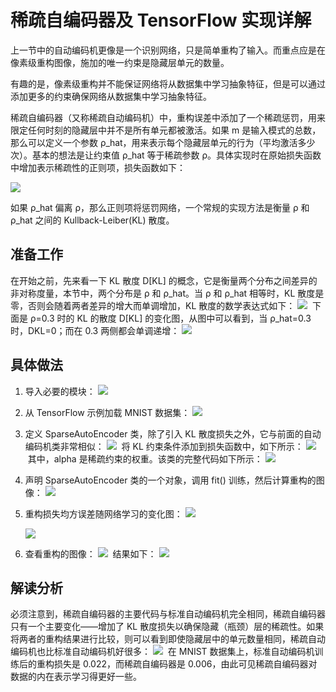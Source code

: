 # 稀疏自编码器及 TensorFlow 实现详解

上一节中的自动编码机更像是一个识别网络，只是简单重构了输入。而重点应是在像素级重构图像，施加的唯一约束是隐藏层单元的数量。

有趣的是，像素级重构并不能保证网络将从数据集中学习抽象特征，但是可以通过添加更多的约束确保网络从数据集中学习抽象特征。

稀疏自编码器（又称稀疏自动编码机）中，重构误差中添加了一个稀疏惩罚，用来限定任何时刻的隐藏层中并不是所有单元都被激活。如果 m 是输入模式的总数，那么可以定义一个参数 ρ_hat，用来表示每个隐藏层单元的行为（平均激活多少次）。基本的想法是让约束值 ρ_hat 等于稀疏参数 ρ。具体实现时在原始损失函数中增加表示稀疏性的正则项，损失函数如下：

![](img/8906e03edc33c21eb8a464d2bca96e58.jpg)

如果 ρ_hat 偏离 ρ，那么正则项将惩罚网络，一个常规的实现方法是衡量 ρ 和 ρ_hat 之间的 Kullback-Leiber(KL) 散度。

## 准备工作

在开始之前，先来看一下 KL 散度 D[KL] 的概念，它是衡量两个分布之间差异的非对称度量，本节中，两个分布是 ρ 和 ρ_hat。当 ρ 和 ρ_hat 相等时，KL 散度是零，否则会随着两者差异的增大而单调增加，KL 散度的数学表达式如下：
![](img/2b797e5c3f471a1d0be3e2a942b2fef9.jpg)
 下面是 ρ=0.3 时的 KL 的散度 D[KL] 的变化图，从图中可以看到，当 ρ_hat=0.3 时，DKL=0；而在 0.3 两侧都会单调递增：
![](img/37465692b27f31e6dee55b350eee396d.jpg)

## 具体做法

1.  导入必要的模块：
    ![](img/dbee4394e9a4d3adea2831accee31244.jpg)

2.  从 TensorFlow 示例加载 MNIST 数据集：
    ![](img/c01380b2e4dbd6abc4e205e6da46cf37.jpg)

3.  定义 SparseAutoEncoder 类，除了引入 KL 散度损失之外，它与前面的自动编码机类非常相似：
    ![](img/794e02929676d9836d8c269f8c688ae7.jpg)
     将 KL 约束条件添加到损失函数中，如下所示：
    ![](img/7d560ad02267d3403c851925181a3867.jpg)
     其中，alpha 是稀疏约束的权重。该类的完整代码如下所示：
    ![](img/d44e2ed7e26a48d185507d3dc5fc1b39.jpg)

4.  声明 SparseAutoEncoder 类的一个对象，调用 fit() 训练，然后计算重构的图像：
    ![](img/fb3fb7623ee59807982f1cdbfec17090.jpg)

5.  重构损失均方误差随网络学习的变化图：
    ![](img/03569a5a4b434eef5b6bde811bcbf5e8.jpg)

    ![](img/e3cd6c37e5efdee6e955a95c66ee6b6d.jpg)

6.  查看重构的图像：
    ![](img/d62e2b40f4c417af8bb08dbe40323256.jpg)
     结果如下：
    ![](img/803b81547aff1aef163fe827207f5baf.jpg)

## 解读分析

必须注意到，稀疏自编码器的主要代码与标准自动编码机完全相同，稀疏自编码器只有一个主要变化——增加了 KL 散度损失以确保隐藏（瓶颈）层的稀疏性。如果将两者的重构结果进行比较，则可以看到即使隐藏层中的单元数量相同，稀疏自动编码机也比标准自动编码机好很多：
![](img/146509cb4b51a7b07f49532d272d8881.jpg)
 在 MNIST 数据集上，标准自动编码机训练后的重构损失是 0.022，而稀疏自编码器是 0.006，由此可见稀疏自编码器对数据的内在表示学习得更好一些。